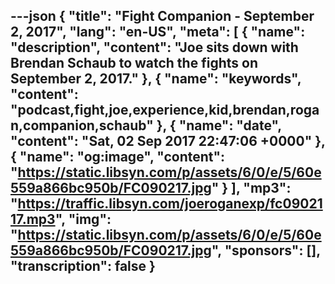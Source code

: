 ---json
{
  "title": "Fight Companion - September 2, 2017",
  "lang": "en-US",
  "meta": [
    {
      "name": "description",
      "content": "Joe sits down with Brendan Schaub to watch the fights on September 2, 2017."
    },
    {
      "name": "keywords",
      "content": "podcast,fight,joe,experience,kid,brendan,rogan,companion,schaub"
    },
    {
      "name": "date",
      "content": "Sat, 02 Sep 2017 22:47:06 +0000"
    },
    {
      "name": "og:image",
      "content": "https://static.libsyn.com/p/assets/6/0/e/5/60e559a866bc950b/FC090217.jpg"
    }
  ],
  "mp3": "https://traffic.libsyn.com/joeroganexp/fc0902117.mp3",
  "img": "https://static.libsyn.com/p/assets/6/0/e/5/60e559a866bc950b/FC090217.jpg",
  "sponsors": [],
  "transcription": false
}
---
<episode-header />

<timemark seconds="0" />

<transcribe-call-to-action />

<episode-footer />